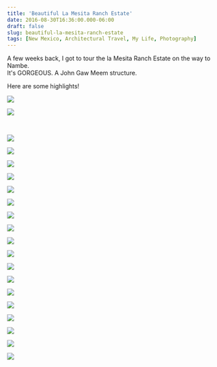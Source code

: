 ```yaml
---
title: 'Beautiful La Mesita Ranch Estate'
date: 2016-08-30T16:36:00.000-06:00
draft: false
slug: beautiful-la-mesita-ranch-estate
tags: [New Mexico, Architectural Travel, My Life, Photography]
---
```


A few weeks back, I got to tour the la Mesita Ranch Estate on the way to Nambe.  
It's GORGEOUS. A John Gaw Meem structure.  
  
Here are some highlights!  
  

![](/images/blog/legacy/192.JPG)

  

![](/images/blog/legacy/186.JPG)

   

![](/images/blog/legacy/195.JPG)

  

![](/images/blog/legacy/198.JPG)

  

![](/images/blog/legacy/200.JPG)

  

![](/images/blog/legacy/205.JPG)

  

![](/images/blog/legacy/207.JPG)

  

![](/images/blog/legacy/209.JPG)

  

![](/images/blog/legacy/211.JPG)

  

![](/images/blog/legacy/213.JPG)

  

![](/images/blog/legacy/221.JPG)

  

![](/images/blog/legacy/229.JPG)

  

![](/images/blog/legacy/233.JPG)

  

![](/images/blog/legacy/237.JPG)

  

![](/images/blog/legacy/239.JPG)

  

![](/images/blog/legacy/242.JPG)

  

![](/images/blog/legacy/247.JPG)

  

![](/images/blog/legacy/251.JPG)

  

![](/images/blog/legacy/253.JPG)

  

![](/images/blog/legacy/256.JPG)